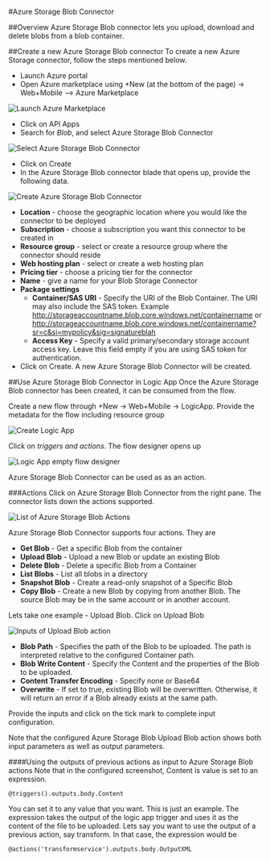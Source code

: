<properties 
   pageTitle="Azure Storage Blob Connector" 
   description="Get started with Azure Storage Blob Connector" 
   services="app-service\logic" 
   documentationCenter=".net,nodejs,java" 
   authors="anuragdalmia" 
   manager="dwrede" 
   editor=""/>

<tags
   ms.service="app-service-logic"
   ms.devlang="multiple"
   ms.topic="article"
   ms.tgt_pltfrm="na"
   ms.workload="integration" 
   ms.date="03/18/2015"
   ms.author="rajram"/>
   
#Azure Storage Blob Connector

##Overview
Azure Storage Blob connector lets you upload, download and delete blobs from a blob container.

##Create a new Azure Storage Blob connector
To create a new Azure Storage connector, follow the steps mentioned below.
<ul>
<li>Launch Azure portal
<li>Open Azure marketplace using +New (at the bottom of the page) -> Web+Mobile --> Azure Marketplace
</ul>

![Launch Azure Marketplace][1]<br>
<ul>
<li>Click on API Apps
<li>Search for <i>Blob</i>, and select Azure Storage Blob Connector
</ul>

![Select Azure Storage Blob Connector][2]
<br>
<ul>
<li>Click on Create
<li>In the Azure Storage Blob connector blade that opens up, provide the following data.
</ul>

![Create Azure Storage Blob Connector][3]

- **Location** - choose the geographic location where you would like the connector to be deployed
- **Subscription** - choose a subscription you want this connector to be created in
- **Resource group** - select or create a resource group where the connector should reside
- **Web hosting plan** - select or create a web hosting plan
- **Pricing tier** - choose a pricing tier for the connector
- **Name** - give a name for your Blob Storage Connector
- **Package settings** 
	- **Container/SAS URI** - Specify the URI of the Blob Container. The URI may also include the SAS token. Example http://storageaccountname.blob.core.windows.net/containername or http://storageaccountname.blob.core.windows.net/containername?sr=c&si=mypolicy&sig=signatureblah
	- **Access Key** - Specify a valid primary/secondary storage account access key. Leave this field empty if you are using SAS token for authentication.
- Click on Create. A new Azure Storage Blob Connector will be created.

##Use Azure Storage Blob Connector in Logic App
Once the Azure Storage Blob connector has been created, it can be consumed from the flow.

Create a new flow through +New -> Web+Mobile -> LogicApp. Provide the metadata for the flow including resource group

![Create Logic App][4]

Click on *triggers and actions*. The flow designer opens up

![Logic App empty flow designer][5]

Azure Storage Blob Connector can be used as as an action. 

###Actions
Click on Azure Storage Blob Connector from the right pane. The connector lists down the actions supported.

![List of Azure Storage Blob Actions][10]

Azure Storage Blob Connector supports four actions. They are

- **Get Blob** - Get a specific Blob from the container
- **Upload Blob** - Upload a new Blob or update an existing Blob
- **Delete Blob** - Delete a specific Blob from a Container
- **List Blobs** - List all blobs in a directory
- **Snapshot Blob** - Create a read-only snapshot of a Specific Blob
- **Copy Blob** - Create a new Blob by copying from another Blob.  The source Blob may be in the same account or in another account.

Lets take one example - Upload Blob. Click on Upload Blob

![Inputs of Upload Blob action][11]


- **Blob Path** - Specifies the path of the Blob to be uploaded.  The path is interpreted relative to the configured Container path.
- **Blob Write Content** - Specify the Content and the properties of the Blob to be uploaded.
- **Content Transfer Encoding** - Specify none or Base64
- **Overwrite** - If set to true, existing Blob will be overwritten. Otherwise, it will return an error if a Blob already exists at the same path.

Provide the inputs and click on the tick mark to complete input configuration.


Note that the configured Azure Storage Blob Upload Blob action shows both input parameters as well as output parameters.

####Using the outputs of previous actions as input to Azure Storage Blob actions
Note that in the configured screenshot, Content is value is set to an expression.

	@triggers().outputs.body.Content


You can set it to any value that you want. This is just an example. The expression takes the output of the logic app trigger and uses it as the content of the file to be uploaded. Lets say you want to use the output of a previous action, say transform. In that case, the expression would be

	@actions('transformservice').outputs.body.OutputXML


<!-- Image reference -->
[1]: ./media/app-service-logic-connector-azurestorageblob/LaunchAzureMarketplace.PNG
[2]: ./media/app-service-logic-connector-azurestorageblob/SelectAzureStorageBlobConnector.PNG
[3]: ./media/app-service-logic-connector-azurestorageblob/CreateAzureStorageBlobConnector.PNG
[4]: ./media/app-service-logic-connector-azurestorageblob/CreateLogicApp.PNG
[5]: ./media/app-service-logic-connector-azurestorageblob/LogicAppEmptyFlowDesigner.PNG
[6]: ./media/app-service-logic-connector-azurestorageblob/ChooseBlobAvailableTrigger.PNG
[7]: ./media/app-service-logic-connector-azurestorageblob/BasicInputsBlobAvailableTrigger.PNG
[8]: ./media/app-service-logic-connector-azurestorageblob/AdvancedInputsBlobAvailableTrigger.PNG
[9]: ./media/app-service-logic-connector-azurestorageblob/ConfiguredBlobAvailableTrigger.PNG
[10]: ./media/app-service-logic-connector-azurestorageblob/ListOfAzureStorageBlobActions.PNG
[11]: ./media/app-service-logic-connector-azurestorageblob/BasicInputsUploadBlob.PNG
